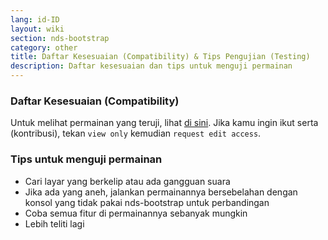 ```yaml
---
lang: id-ID
layout: wiki
section: nds-bootstrap
category: other
title: Daftar Kesesuaian (Compatibility) & Tips Pengujian (Testing)
description: Daftar kesesuaian dan tips untuk menguji permainan
---
```


### Daftar Kesesuaian (Compatibility)
Untuk melihat permainan yang teruji, lihat [di sini](https://docs.google.com/spreadsheets/d/1LRTkXOUXraTMjg1eedz_f7b5jiuyMv2x6e_jY_nyHSc/). Jika kamu ingin ikut serta (kontribusi), tekan `view only` kemudian `request edit access`.

### Tips untuk menguji permainan
- Cari layar yang berkelip atau ada gangguan suara
- Jika ada yang aneh, jalankan permainannya bersebelahan dengan konsol yang tidak pakai nds-bootstrap untuk perbandingan
- Coba semua fitur di permainannya sebanyak mungkin
- Lebih teliti lagi

